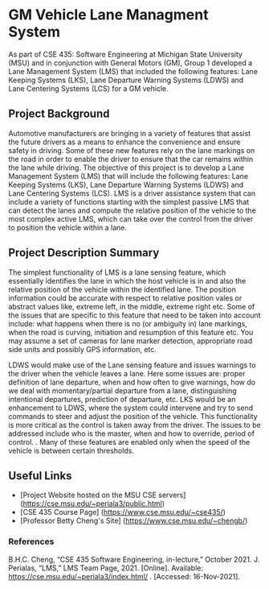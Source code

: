 # GM Vehicle Lane Managment System
As part of CSE 435: Software Engineering at Michigan State University (MSU) and in conjunction with General Motors (GM), Group 1 developed a Lane Management System (LMS) that included the following features: Lane Keeping Systems (LKS), Lane Departure Warning Systems (LDWS) and Lane Centering Systems (LCS) for a GM vehicle.

## Project Background
Automotive manufacturers are bringing in a variety of features that assist the future drivers as a means to enhance the convenience and ensure safety in driving. Some of these new features rely on the lane markings on the road in order to enable the driver to ensure that the car remains within the lane while driving. The objective of this project is to develop a Lane Management System (LMS) that will include the following features: Lane Keeping Systems (LKS), Lane Departure Warning Systems (LDWS) and Lane Centering Systems (LCS). LMS is a driver assistance system that can include a variety of functions starting with the simplest passive LMS that can detect the lanes and compute the relative position of the vehicle to the most complex active LMS, which can take over the control from the driver to position the vehicle within a lane.

## Project Description Summary
The simplest functionality of LMS is a lane sensing feature, which essentially identifies the lane in which the host vehicle is in and also the relative position of the vehicle within the identified lane. The position information could be accurate with respect to relative position vales or abstract values like, extreme left, in the middle, extreme right etc. Some of the issues that are specific to this feature that need to be taken into account include: what happens when there is no (or ambiguity in) lane markings, when the road is curving, initiation and resumption of this feature etc. You may assume a set of cameras for lane marker detection, appropriate road side units and possibly GPS information, etc.

LDWS would make use of the Lane sensing feature and issues warnings to the driver when the vehicle leaves a lane. Here some issues are: proper definition of lane departure, when and how often to give warnings, how do we deal with momentary/partial departure from a lane, distinguishing intentional departures, prediction of departure, etc. LKS would be an enhancement to LDWS, where the system could intervene and try to send commands to steer and adjust the position of the vehicle. This functionality is more critical as the control is taken away from the driver. The issues to be addressed include who is the master, when and how to override, period of control. . Many of these features are enabled only when the speed of the vehicle is between certain thresholds.

## Useful Links
- [Project Website hosted on the MSU CSE servers] (https://cse.msu.edu/~periala3/public.html)
- [CSE 435 Course Page] (https://www.cse.msu.edu/~cse435/) 
- [Professor Betty Cheng's Site] (https://www.cse.msu.edu/~chengb/)

### References
B.H.C. Cheng, “CSE 435 Software Engineering, in-lecture,” October 2021.
J. Perialas, “LMS,” LMS Team Page, 2021. [Online]. Available:
https://cse.msu.edu/~periala3/index.html/ . [Accessed: 16-Nov-2021].